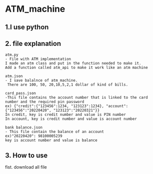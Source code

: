 
  # ATM_machine
  
  ## 1.I use python
  ## 2. file explanation
    atm.py
    - File with ATM implementation 
    I made an atm class and put in the function needed to make it.
    Add a function called atm_api to make it work like an atm machine

    atm.json
    - I save balalnce of atm_machine.
     There are 100, 50, 20,10,5,2,1 dollar of kind of bills.
    
    card_pass.json
    -This file contains the account number that is linked to the card number and the required pin password
    ex) {"credit":{"123456":1234, "123123":1234}, "account":{"123456":"20220420", "123123":"20220321"}}
    In credit, key is credit number and value is PIN number
    In account, key is credit number and value is account number
    
    bank balance.json
    - This file contain the balance of an account
    ex)"20220420": 98100005239
    key is account number and value is balance
    
    
   ## 3. How to use 
   fist. download all file
   
   
    

